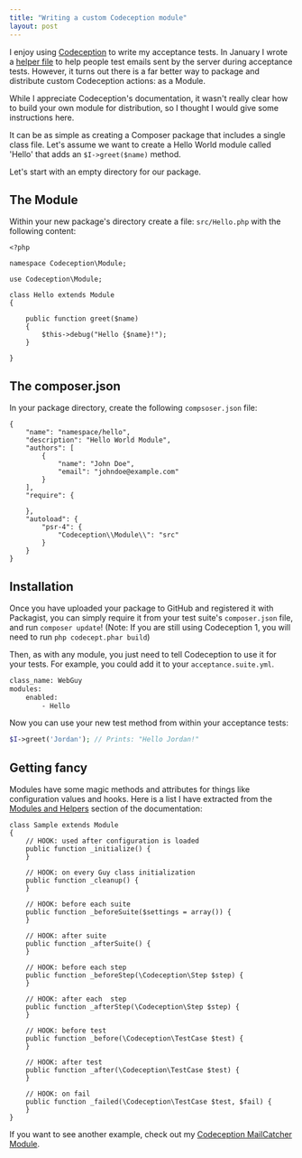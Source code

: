 ```yaml
---
title: "Writing a custom Codeception module"
layout: post
---
```


I enjoy using [Codeception](http://codeception.com/) to write my acceptance
tests. In January I wrote a [helper
file](https://github.com/captbaritone/mailcatcher-codeception-helper) to help
people test emails sent by the server during acceptance tests. However, it
turns out there is a far better way to package and distribute custom
Codeception actions: as a Module.

While I appreciate Codeception's documentation, it wasn't really clear how to
build your own module for distribution, so I thought I would give some
instructions here.

It can be as simple as creating a Composer package that includes a single class
file. Let's assume we want to create a Hello World module called 'Hello' that
adds an `$I->greet($name)` method.

Let's start with an empty directory for our package.

## The Module

Within your new package's directory create a file: `src/Hello.php` with
the following content:

    <?php

    namespace Codeception\Module;

    use Codeception\Module;

    class Hello extends Module
    {

        public function greet($name)
        {
            $this->debug("Hello {$name}!");
        }

    }

## The composer.json

In your package directory, create the following `compsoser.json` file:

    {
        "name": "namespace/hello",
        "description": "Hello World Module",
        "authors": [
            {
                "name": "John Doe",
                "email": "johndoe@example.com"
            }
        ],
        "require": {

        },
        "autoload": {
            "psr-4": {
                "Codeception\\Module\\": "src"
            }
        }
    }

## Installation

Once you have uploaded your package to GitHub and registered it with Packagist,
you can simply require it from your test suite's `composer.json` file, and run
`composer update`! (Note: If you are still using Codeception 1, you will need
to run `php codecept.phar build`)

Then, as with any module, you just need to tell Codeception to use it for your
tests. For example, you could add it to your `acceptance.suite.yml`.

~~~txt
class_name: WebGuy
modules:
    enabled:
        - Hello
~~~

Now you can use your new test method from within your acceptance tests:

~~~php
$I->greet('Jordan'); // Prints: "Hello Jordan!"
~~~

## Getting fancy

Modules have some magic methods and attributes for things like configuration
values and hooks. Here is a list I have extracted from the [Modules and
Helpers](http://codeception.com/docs/03-ModulesAndHelpers) section of the
documentation:

    class Sample extends Module
    {
        // HOOK: used after configuration is loaded
        public function _initialize() {
        }

        // HOOK: on every Guy class initialization
        public function _cleanup() {
        }

        // HOOK: before each suite
        public function _beforeSuite($settings = array()) {
        }

        // HOOK: after suite
        public function _afterSuite() {
        }

        // HOOK: before each step
        public function _beforeStep(\Codeception\Step $step) {
        }

        // HOOK: after each  step
        public function _afterStep(\Codeception\Step $step) {
        }

        // HOOK: before test
        public function _before(\Codeception\TestCase $test) {
        }

        // HOOK: after test
        public function _after(\Codeception\TestCase $test) {
        }

        // HOOK: on fail
        public function _failed(\Codeception\TestCase $test, $fail) {
        }
    }

If you want to see another example, check out my [Codeception MailCatcher
Module](https://github.com/captbaritone/codeception-mailcatcher-module).
